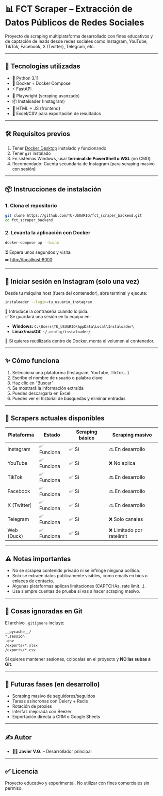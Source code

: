 
# 📊 FCT Scraper – Extracción de Datos Públicos de Redes Sociales

Proyecto de scraping multiplataforma desarrollado con fines educativos y de captación de leads desde redes sociales como Instagram, YouTube, TikTok, Facebook, X (Twitter), Telegram, etc.

---

## 🚀 Tecnologías utilizadas

- 🐍 Python 3.11  
- 🐳 Docker + Docker Compose  
- ⚡ FastAPI  
- 🧠 Playwright (scraping avanzado)  
- 📦 Instaloader (Instagram)  
- 🎯 HTML + JS (frontend)  
- 📄 Excel/CSV para exportación de resultados  

---

## 🛠️ Requisitos previos

1. Tener [Docker Desktop](https://www.docker.com/products/docker-desktop/) instalado y funcionando  
2. Tener `git` instalado  
3. En sistemas Windows, usar **terminal de PowerShell o WSL** (no CMD)  
4. Recomendado: Cuenta secundaria de Instagram (para scraping masivo con sesión)  

---

## 📦 Instrucciones de instalación

### 1. Clona el repositorio

```bash
git clone https://github.com/TU-USUARIO/fct_scraper_backend.git
cd fct_scraper_backend
```

### 2. Levanta la aplicación con Docker

```bash
docker-compose up --build
```

⏳ Espera unos segundos y visita:  
➡️ [http://localhost:8000](http://localhost:8000)

---

## 🔐 Iniciar sesión en Instagram (solo una vez)

Desde tu máquina host (fuera del contenedor), abre terminal y ejecuta:

```bash
instaloader --login=tu_usuario_instagram
```

🔑 Introduce la contraseña cuando lo pida.  
✅ Se guardará una sesión en tu equipo en:

- **Windows:** `C:\Users\TU_USUARIO\AppData\Local\Instaloader\`  
- **Linux/macOS:** `~/.config/instaloader/`  

🔁 Si quieres reutilizarla dentro de Docker, monta el volumen al contenedor.

---

## ✨ Cómo funciona

1. Selecciona una plataforma (Instagram, YouTube, TikTok...)  
2. Escribe el nombre de usuario o palabra clave  
3. Haz clic en “Buscar”  
4. Se mostrará la información extraída  
5. Puedes descargarla en Excel  
6. Puedes ver el historial de búsquedas y eliminar entradas

---

## 🧪 Scrapers actuales disponibles

| Plataforma   | Estado       | Scraping básico | Scraping masivo         |
|--------------|--------------|------------------|--------------------------|
| Instagram    | ✅ Funciona   | ✅ Sí             | 🔜 En desarrollo          |
| YouTube      | ✅ Funciona   | ✅ Sí             | ❌ No aplica              |
| TikTok       | ✅ Funciona   | ✅ Sí             | 🔜 En desarrollo          |
| Facebook     | ✅ Funciona   | ✅ Sí             | 🔜 En desarrollo          |
| X (Twitter)  | ✅ Funciona   | ✅ Sí             | 🔜 En desarrollo          |
| Telegram     | ✅ Funciona   | ✅ Sí             | ❌ Solo canales           |
| Web (Duck)   | ✅ Funciona   | ✅ Sí             | ❌ Limitado por ratelimit |

---

## ⚠️ Notas importantes

- No se scrapea contenido privado ni se infringe ninguna política.  
- Solo se extraen datos públicamente visibles, como emails en bios o enlaces de contacto.  
- Algunas plataformas aplican limitaciones (CAPTCHAs, rate limit...).  
- Usa siempre cuentas de prueba si vas a hacer scraping masivo.  

---

## 🧹 Cosas ignoradas en Git

El archivo `.gitignore` incluye:

```bash
__pycache__/
*.session
.env
/exports/*.xlsx
/exports/*.csv
```

Si quieres mantener sesiones, colócalas en el proyecto y **NO las subas a Git**.

---

## 🧩 Futuras fases (en desarrollo)

- Scraping masivo de seguidores/seguidos   
- Tareas asíncronas con Celery + Redis  
- Rotación de proxies  
- Interfaz mejorada con Beezer  
- Exportación directa a CRM o Google Sheets  

---

## ✍️ Autor

- 👨‍💻 **Javier V.G.** – Desarrollador principal  

---

## ✅ Licencia

Proyecto educativo y experimental. No utilizar con fines comerciales sin permiso.
